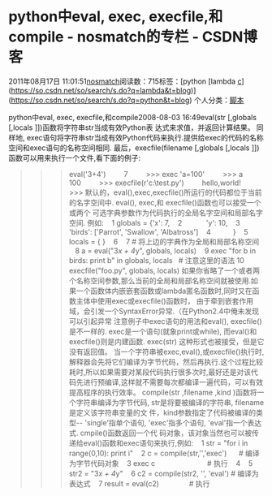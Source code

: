 # python中eval, exec, execfile,和compile - nosmatch的专栏 - CSDN博客
2011年08月17日 11:01:51[nosmatch](https://me.csdn.net/HDUTigerkin)阅读数：715标签：[python																[lambda																[c](https://so.csdn.net/so/search/s.do?q=c&t=blog)](https://so.csdn.net/so/search/s.do?q=lambda&t=blog)](https://so.csdn.net/so/search/s.do?q=python&t=blog)
个人分类：[脚本](https://blog.csdn.net/HDUTigerkin/article/category/845589)

python中eval, exec, execfile,和compile2008-08-03 16:49eval(str [,globals [,locals ]])函数将字符串str当成有效Python表
达式来求值，并返回计算结果。
同样地, exec语句将字符串str当成有效Python代码来执行.提供给exec的代码的名称空间和exec语句的名称空间相同.
最后，execfile(filename [,globals [,locals ]])函数可以用来执行一个文件,看下面的例子:
>>> eval('3+4')
        7
        >>> exec 'a=100'
        >>> a
        100
        >>> execfile(r'c:\test.py')
        hello,world!
        >>>
默认的，eval(),exec,execfile()所运行的代码都位于当前的名字空间中. eval(), exec,和 execfile()函数也可以接受一个或两个
可选字典参数作为代码执行的全局名字空间和局部名字空间. 例如:
   1 globals = {'x': 7,
   2            'y': 10,
   3            'birds': ['Parrot', 'Swallow', 'Albatross']
   4           }
   5 locals = { }
   6 
   7 # 将上边的字典作为全局和局部名称空间
   8 a = eval("3*x + 4*y", globals, locals)
   9 exec "for b in birds: print b" in globals, locals   # 注意这里的语法
10 execfile("foo.py", globals, locals)
如果你省略了一个或者两个名称空间参数,那么当前的全局和局部名称空间就被使用.如果一个函数体内嵌嵌套函数或lambda匿名函数时,同时又在函数主体中使用exec或execfile()函数时， 由于牵到嵌套作用域，会引发一个SyntaxError异常.（在Python2.4中俺未发现可以引起异常
注意例子中exec语句的用法和eval(), execfile()是不一样的. exec是一个语句(就象print或while), 而eval()和execfile()则是内建函数.
exec(str) 这种形式也被接受，但是它没有返回值。 当一个字符串被exec,eval(),或execfile()执行时,解释器会先将它们编译为字节代码，然后再执行.这个过程比较耗时,所以如果需要对某段代码执行很多次时,最好还是对该代码先进行预编译,这样就不需要每次都编译一遍代码，可以有效提高程序的执行效率。
compile(str ,filename ,kind )函数将一个字符串编译为字节代码, str是将要被编译的字符串, filename是定义该字符串变量的文
件，kind参数指定了代码被编译的类型-- 'single'指单个语句, 'exec'指多个语句, 'eval'指一个表达式. cmpile()函数返回一个代
码对象，该对象当然也可以被传递给eval()函数和exec语句来执行,例如:
   1 str = "for i in range(0,10): print i"
   2 c = compile(str,'','exec')      # 编译为字节代码对象
   3 exec c                          # 执行
   4 
   5 str2 = "3*x + 4*y"
   6 c2 = compile(str2, '', 'eval') # 编译为表达式
   7 result = eval(c2)               # 执行
